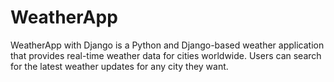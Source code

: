 # WeatherApp
WeatherApp with Django is a Python and Django-based weather application that provides real-time weather data for cities worldwide. Users can search for the latest weather updates for any city they want.
